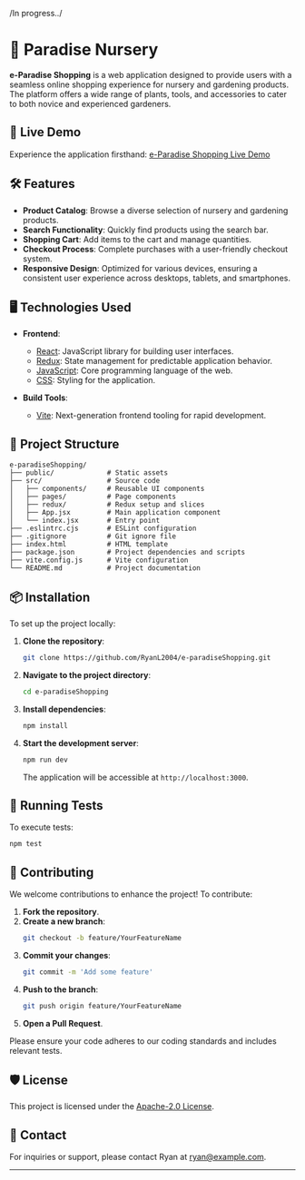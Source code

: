 /In progress../
# 🌿 Paradise Nursery 

**e-Paradise Shopping** is a web application designed to provide users with a seamless online shopping experience for nursery and gardening products. The platform offers a wide range of plants, tools, and accessories to cater to both novice and experienced gardeners.

## 🚀 Live Demo

Experience the application firsthand: [e-Paradise Shopping Live Demo](https://ryanl2004.github.io/e-paradiseShopping/)

## 🛠️ Features

- **Product Catalog**: Browse a diverse selection of nursery and gardening products.
- **Search Functionality**: Quickly find products using the search bar.
- **Shopping Cart**: Add items to the cart and manage quantities.
- **Checkout Process**: Complete purchases with a user-friendly checkout system.
- **Responsive Design**: Optimized for various devices, ensuring a consistent user experience across desktops, tablets, and smartphones.

## 🖥️ Technologies Used

- **Frontend**:
  - [React](https://reactjs.org/): JavaScript library for building user interfaces.
  - [Redux](https://redux.js.org/): State management for predictable application behavior.
  - [JavaScript](https://developer.mozilla.org/en-US/docs/Web/JavaScript): Core programming language of the web.
  - [CSS](https://developer.mozilla.org/en-US/docs/Web/CSS): Styling for the application.

- **Build Tools**:
  - [Vite](https://vitejs.dev/): Next-generation frontend tooling for rapid development.

## 📂 Project Structure

```
e-paradiseShopping/
├── public/             # Static assets
├── src/                # Source code
│   ├── components/     # Reusable UI components
│   ├── pages/          # Page components
│   ├── redux/          # Redux setup and slices
│   ├── App.jsx         # Main application component
│   └── index.jsx       # Entry point
├── .eslintrc.cjs       # ESLint configuration
├── .gitignore          # Git ignore file
├── index.html          # HTML template
├── package.json        # Project dependencies and scripts
├── vite.config.js      # Vite configuration
└── README.md           # Project documentation
```

## 📦 Installation

To set up the project locally:

1. **Clone the repository**:
   ```bash
   git clone https://github.com/RyanL2004/e-paradiseShopping.git
   ```
2. **Navigate to the project directory**:
   ```bash
   cd e-paradiseShopping
   ```
3. **Install dependencies**:
   ```bash
   npm install
   ```
4. **Start the development server**:
   ```bash
   npm run dev
   ```
   The application will be accessible at `http://localhost:3000`.

## 🧪 Running Tests

To execute tests:

```bash
npm test
```

## 🤝 Contributing

We welcome contributions to enhance the project! To contribute:

1. **Fork the repository**.
2. **Create a new branch**:
   ```bash
   git checkout -b feature/YourFeatureName
   ```
3. **Commit your changes**:
   ```bash
   git commit -m 'Add some feature'
   ```
4. **Push to the branch**:
   ```bash
   git push origin feature/YourFeatureName
   ```
5. **Open a Pull Request**.

Please ensure your code adheres to our coding standards and includes relevant tests.

## 🛡️ License

This project is licensed under the [Apache-2.0 License](LICENSE).

## 📧 Contact

For inquiries or support, please contact Ryan at [ryan@example.com](mailto:ryan@example.com).

---
